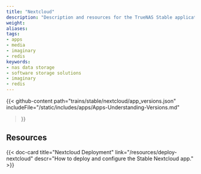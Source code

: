 ```yaml
---
title: "Nextcloud"
description: "Description and resources for the TrueNAS Stable application called Nextcloud."
weight:
aliases:
tags:
- apps
- media
- imaginary
- redis
keywords:
- nas data storage
- software storage solutions
- imaginary
- redis
---
```


{{< github-content 
    path="trains/stable/nextcloud/app_versions.json"
	includeFile="/static/includes/apps/Apps-Understanding-Versions.md"
>}}

## Resources

<div class="docs-sections">

{{< doc-card title="Nextcloud Deployment" link="/resources/deploy-nextcloud"
descr="How to deploy and configure the Stable Nextcloud app." >}}

</div>

